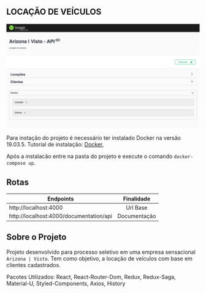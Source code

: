 ## LOCAÇÃO DE VEÍCULOS

![ScreenShot](screenshot.png)

Para instação do projeto é necessário ter instalado Docker na versão 19.03.5.
Tutorial de instalação:
[Docker](https://www.docker.com/get-started),

Após a instalacão entre na pasta do projeto e execute o comando `docker-compose up`.

## Rotas

| Endpoints                               |  Finalidade  |
| --------------------------------------- | :----------: |
| http://localhost:4000                   |   Url Base   |
| http://localhost:4000/documentation/api | Documentação |

## Sobre o Projeto

Projeto desenvolvido para processo seletivo em uma empresa sensacional `Arizona | Visto`.
Tem como objetivo, a locação de veículos com base em clientes cadastrados.

Pacotes Utilizados:
React, React-Router-Dom, Redux, Redux-Saga, Material-U, Styled-Components, Axios, History
